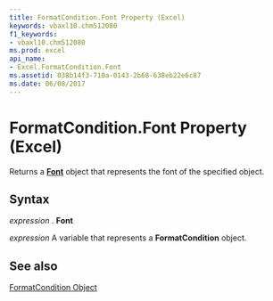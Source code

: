 ```yaml
---
title: FormatCondition.Font Property (Excel)
keywords: vbaxl10.chm512080
f1_keywords:
- vbaxl10.chm512080
ms.prod: excel
api_name:
- Excel.FormatCondition.Font
ms.assetid: 038b14f3-710a-0143-2b68-638eb22e6c87
ms.date: 06/08/2017
---
```



# FormatCondition.Font Property (Excel)

Returns a  **[Font](Excel.Font(objec).md)** object that represents the font of the specified object.


## Syntax

 _expression_ . **Font**

 _expression_ A variable that represents a **FormatCondition** object.


## See also


[FormatCondition Object](Excel.FormatCondition.md)

